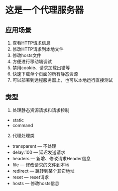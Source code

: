 # 这是一个代理服务器
## 应用场景
1. 查看HTTP请求信息
2. 修改HTTP请求到本地文件
3. 修改hosts文件
4. 方便进行移动端调试
5. 禁用cookie、请求加载出错等
5. 快速下载单个页面的所有静态资源
6. 可以部署到远程服务器上，也可以本地运行直接测试
## 类型
1. 处理静态资源请求和请求控制
- static
- command
2. 代理处理类
- transparent — 不处理
- delay:100 — 延迟发送请求
- headers — 新增、修改请求Header信息
- file — 修改请求的文件到本地
- redirect — 跳转到某个其它地址
- reset — reset请求
- hosts — 修改hosts信息